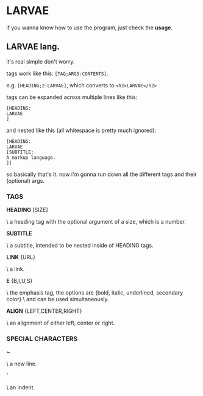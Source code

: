 LARVAE
======

if you wanna know how to use the program, just check the __usage__.

LARVAE lang.
------------

it's real simple don't worry.

tags work like this: `[TAG;ARGS:CONTENTS]`.

e.g. `[HEADING;2:LARVAE]`, which converts to `<h2>LARVAE</h2>`

tags can be expanded across multiple lines like this:

```
[HEADING:
LARVAE
]
```

and nested like this (all whitespace is pretty much ignored):

```
[HEADING:
LARVAE
[SUBTITLE:
A markup language.
]]
```

so basically that's it. now i'm gonna run down all the different tags and their (optional) args.

### TAGS
__HEADING__ [SIZE]

\    a heading tag with the optional argument of a size, which is a number.

__SUBTITLE__
    
\    a subtitle, intended to be nested inside of HEADING tags.

__LINK__ {URL}
    
\    a link.

__E__ {B,I,U,S}
    
\    the emphasis tag, the options are {bold, italic, underlined, secondary color}
\    and can be used simultaneously.

__ALIGN__ {LEFT,CENTER,RIGHT}
    
\    an alignment of either left, center or right.

### SPECIAL CHARACTERS

__~__
    
\    a new line.

__\`__
    
\    an indent.
